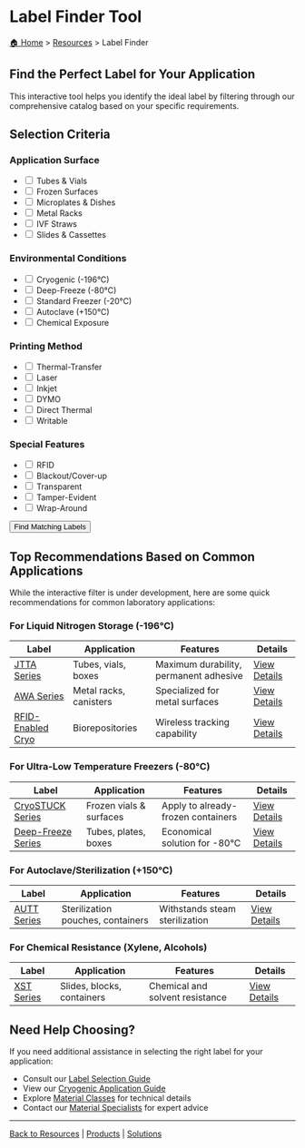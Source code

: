 # Label Finder Tool

[🏠 Home](../index.md) > [Resources](./index.md) > Label Finder

## Find the Perfect Label for Your Application

This interactive tool helps you identify the ideal label by filtering through our comprehensive catalog based on your specific requirements.

## Selection Criteria

<div class="filter-section">
<div class="filter-group">
<h3>Application Surface</h3>
<ul class="filter-options">
<li><input type="checkbox" id="tubes-vials"> <label for="tubes-vials">Tubes & Vials</label></li>
<li><input type="checkbox" id="frozen-surfaces"> <label for="frozen-surfaces">Frozen Surfaces</label></li>
<li><input type="checkbox" id="microplates"> <label for="microplates">Microplates & Dishes</label></li>
<li><input type="checkbox" id="metal-racks"> <label for="metal-racks">Metal Racks</label></li>
<li><input type="checkbox" id="ivf-straws"> <label for="ivf-straws">IVF Straws</label></li>
<li><input type="checkbox" id="slides-cassettes"> <label for="slides-cassettes">Slides & Cassettes</label></li>
</ul>
</div>

<div class="filter-group">
<h3>Environmental Conditions</h3>
<ul class="filter-options">
<li><input type="checkbox" id="cryogenic"> <label for="cryogenic">Cryogenic (-196°C)</label></li>
<li><input type="checkbox" id="deep-freeze"> <label for="deep-freeze">Deep-Freeze (-80°C)</label></li>
<li><input type="checkbox" id="freezer"> <label for="freezer">Standard Freezer (-20°C)</label></li>
<li><input type="checkbox" id="autoclave"> <label for="autoclave">Autoclave (+150°C)</label></li>
<li><input type="checkbox" id="chemical"> <label for="chemical">Chemical Exposure</label></li>
</ul>
</div>

<div class="filter-group">
<h3>Printing Method</h3>
<ul class="filter-options">
<li><input type="checkbox" id="thermal-transfer"> <label for="thermal-transfer">Thermal-Transfer</label></li>
<li><input type="checkbox" id="laser"> <label for="laser">Laser</label></li>
<li><input type="checkbox" id="inkjet"> <label for="inkjet">Inkjet</label></li>
<li><input type="checkbox" id="dymo"> <label for="dymo">DYMO</label></li>
<li><input type="checkbox" id="direct-thermal"> <label for="direct-thermal">Direct Thermal</label></li>
<li><input type="checkbox" id="writable"> <label for="writable">Writable</label></li>
</ul>
</div>

<div class="filter-group">
<h3>Special Features</h3>
<ul class="filter-options">
<li><input type="checkbox" id="rfid"> <label for="rfid">RFID</label></li>
<li><input type="checkbox" id="blackout"> <label for="blackout">Blackout/Cover-up</label></li>
<li><input type="checkbox" id="transparent"> <label for="transparent">Transparent</label></li>
<li><input type="checkbox" id="tamper-evident"> <label for="tamper-evident">Tamper-Evident</label></li>
<li><input type="checkbox" id="wrap-around"> <label for="wrap-around">Wrap-Around</label></li>
</ul>
</div>
</div>

<button class="find-labels-button">Find Matching Labels</button>

## Top Recommendations Based on Common Applications

While the interactive filter is under development, here are some quick recommendations for common laboratory applications:

### For Liquid Nitrogen Storage (-196°C)

| Label | Application | Features | Details |
|-------|------------|----------|---------|
| [JTTA Series](../Products/jtta-cryo-labels.md) | Tubes, vials, boxes | Maximum durability, permanent adhesive | [View Details](../Products/jtta-cryo-labels.md) |
| [AWA Series](../Products/jtta-cryo-labels.md) | Metal racks, canisters | Specialized for metal surfaces | [View Details](../Products/jtta-cryo-labels.md) |
| [RFID-Enabled Cryo](../Solutions/rfid-solutions.md) | Biorepositories | Wireless tracking capability | [View Details](../Solutions/rfid-solutions.md) |

### For Ultra-Low Temperature Freezers (-80°C)

| Label | Application | Features | Details |
|-------|------------|----------|---------|
| [CryoSTUCK Series](../Products/l2fs-frozen-surface-labels.md) | Frozen vials & surfaces | Apply to already-frozen containers | [View Details](../Products/l2fs-frozen-surface-labels.md) |
| [Deep-Freeze Series](../Products/deep-freeze-labels.md) | Tubes, plates, boxes | Economical solution for -80°C | [View Details](../Products/deep-freeze-labels.md) |

### For Autoclave/Sterilization (+150°C)

| Label | Application | Features | Details |
|-------|------------|----------|---------|
| [AUTT Series](../Products/autoclave-labels.md) | Sterilization pouches, containers | Withstands steam sterilization | [View Details](../Products/autoclave-labels.md) |

### For Chemical Resistance (Xylene, Alcohols)

| Label | Application | Features | Details |
|-------|------------|----------|---------|
| [XST Series](../Products/chemical-resistant-labels.md) | Slides, blocks, containers | Chemical and solvent resistance | [View Details](../Products/chemical-resistant-labels.md) |

## Need Help Choosing?

If you need additional assistance in selecting the right label for your application:

- Consult our [Label Selection Guide](../Guides/label-selection-guide.md)
- View our [Cryogenic Application Guide](../Guides/cryogenic-application.md)
- Explore [Material Classes](../Products/index.md) for technical details
- Contact our [Material Specialists](../Resources/contact.md) for expert advice

---

[Back to Resources](./index.md) | [Products](../Products/index.md) | [Solutions](../Solutions/index.md) 